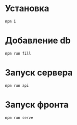 # Установка

    npm i

# Добавление db

    npm run fill

# Запуск сервера

    npm run api

# Запуск фронта

    npm run serve